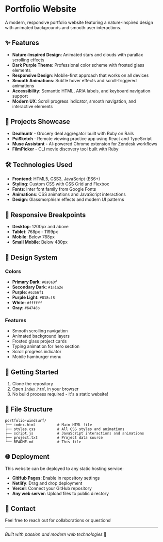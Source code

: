 # Portfolio Website

A modern, responsive portfolio website featuring a nature-inspired design with animated backgrounds and smooth user interactions.

## ✨ Features

- **Nature-Inspired Design**: Animated stars and clouds with parallax scrolling effects
- **Dark Purple Theme**: Professional color scheme with frosted glass elements
- **Responsive Design**: Mobile-first approach that works on all devices
- **Smooth Animations**: Subtle hover effects and scroll-triggered animations
- **Accessibility**: Semantic HTML, ARIA labels, and keyboard navigation support
- **Modern UX**: Scroll progress indicator, smooth navigation, and interactive elements

## 🚀 Projects Showcase

- **Dealhuntr** - Grocery deal aggregator built with Ruby on Rails
- **PsiSketch** - Remote viewing practice app using React and TypeScript
- **Muse Assistant** - AI-powered Chrome extension for Zendesk workflows
- **FilmPicker** - CLI movie discovery tool built with Ruby

## 🛠️ Technologies Used

- **Frontend**: HTML5, CSS3, JavaScript (ES6+)
- **Styling**: Custom CSS with CSS Grid and Flexbox
- **Fonts**: Inter font family from Google Fonts
- **Animations**: CSS animations and JavaScript interactions
- **Design**: Glassmorphism effects and modern UI patterns

## 📱 Responsive Breakpoints

- **Desktop**: 1200px and above
- **Tablet**: 768px - 1199px
- **Mobile**: Below 768px
- **Small Mobile**: Below 480px

## 🎨 Design System

### Colors
- **Primary Dark**: `#0a0a0f`
- **Secondary Dark**: `#1a1a2e`
- **Purple**: `#6366f1`
- **Purple Light**: `#818cf8`
- **White**: `#ffffff`
- **Gray**: `#64748b`

### Features
- Smooth scrolling navigation
- Animated background layers
- Frosted glass project cards
- Typing animation for hero section
- Scroll progress indicator
- Mobile hamburger menu

## 🚀 Getting Started

1. Clone the repository
2. Open `index.html` in your browser
3. No build process required - it's a static website!

## 📄 File Structure

```
portfolio-windsurf/
├── index.html          # Main HTML file
├── styles.css          # All CSS styles and animations
├── script.js           # JavaScript interactions and animations
├── project.txt         # Project data source
└── README.md           # This file
```

## 🌐 Deployment

This website can be deployed to any static hosting service:
- **GitHub Pages**: Enable in repository settings
- **Netlify**: Drag and drop deployment
- **Vercel**: Connect your GitHub repository
- **Any web server**: Upload files to public directory

## 📧 Contact

Feel free to reach out for collaborations or questions!

---

*Built with passion and modern web technologies* 🌟